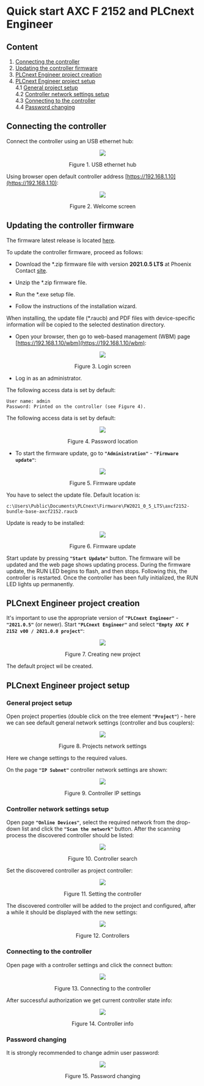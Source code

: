 # Quick start **AXC F 2152** and **PLCnext Engineer** #

## Content ##
1. [Connecting the controller](#Connecting-the-controller)  
2. [Updating the controller firmware](#Updating-the-controller-firmware)  
3. [PLCnext Engineer project creation](#PLCnext-Engineer-project-creation)  
4. [PLCnext Engineer project setup](#PLCnext-Engineer-project-setup)  
4.1 [General project setup](#General-project-setup)  
4.2 [Controller network settings setup](#Controller-network-settings-setup)  
4.3 [Connecting to the controller](#Connecting-to-the-controller)  
4.4 [Password changing](#Password-changing)  


## Connecting the controller ##
Connect the controller using an USB ethernet hub:

<p align="center"> <img src="images/usb_ethernet_hub.png"> </p>
<p align="center"> Figure 1. USB ethernet hub</p>

Using browser open default controller address [https://192.168.1.10](https://192.168.1.10):

<p align="center"> <img src="images/welcome_screen.png"> </p>
<p align="center"> Figure 2. Welcome screen</p>

## Updating the controller firmware ##

The firmware latest release is located [here](https://www.phoenixcontact.com/online/portal/us/pxc/product_detail_page/!ut/p/z1/3Vdbk5owFP4r7oOPMReudqYPinbVVdet2BVeGAiBTQuEBXQvv75hddtdp9WHHWdamMyQhHO-c85HvhCgC9fQzfwtj_2Ki8xP5Nhxdc_u28Phguj4-kbro_FAs4ZT9SsezQn8Bl3oVn4AHVz3Eh4UfvEEnU3Jsnoi5yF0iIpUohv1WEQLy7qCzgIQDLAK0ItbxauEQccSWVWIJGFFC7R6a6v1pUWwRuTgFeH2aD49CXY83Z0_-svVQ6f8HelveCa5skaXKp6ZwylBN7OZbfcn6mBqE7j8Iwu_CSoYZXzLColUs1OIcEOrAat8npTjiqXj93Qd0peHUSpCtvcWJa_f0zssObbZY7Wfo_THIdcSIvGzeOPHNcyJgnDTClIaVpCCmlZQ0zSkNE1DStM0NGmahiZN09CkcUuuaZtCX_3vCpITm4JDJ3-kQFDAZQrhSzafZOjPr5En0OVB2nmgaQd1pGlnH8zb2Xp5DXbbh44e343GsTxhukcPkT28NzhyCF2yzFstvcXaWi1P8N5V4e2Wswe4ykSRyhP7cld8TR7WWeRjwgALCQKqgTHwUVcFpsaCAFE_MuW3aYRORdA_GOEEvHZW-MV54bXzkqMZZ4WffjT7ydGlPlXr_0f-_f7e7UGXyp-7Wp3remdoowcWtFHqc9ndK6pso4SX1YuiZD9PaCbtvYrRu0wkIn7yqEhzkbGsKr38l7DbKDKMCLEAAeIbMlVEFWDqRhcYYURUDTGihwHM09RU6gZW62ebBc9vmomU_cNd8-Zzbfu2_YMOc-B2x-DSCszZUNHi1Du4lb2Li58JGvCS/?uri=pxc-iframe-integration:firmwaredownload&prodid=2404267).

To update the controller firmware, proceed as follows:

- Download the *.zip firmware file with version **2021.0.5 LTS** at Phoenix Contact [site](https://select.phoenixcontact.com/phoenix/dwl/dwl13a.jsp?fct=dwl&asid=7603204&name=AXC_F_2152_FW2021_0_5_Bundle.zip&prodid=2404267&lang=en&debug=0&refer=https%3a%2f%2fselect%2ephoenixcontact%2ecom%2fphoenix%2fdwl%2fdwlgwisrev01%2ejsp%3flanguage%3den%26prodid%3d2404267%26lang%3den%26pxc_s%3dy%26pxc_env%3dp_e&intCount=1&hwv=04).

- Unzip the *.zip firmware file.

- Run the *.exe setup file.

- Follow the instructions of the installation wizard.

When installing, the update file (*.raucb) and PDF files with device-specific information will be copied to the selected destination directory.

- Open your browser, then go to web-based management (WBM) page [https://192.168.1.10/wbm](https://192.168.1.10/wbm):

<p align="center"> <img src="images/login_screen.png"> </p>
<p align="center"> Figure 3. Login screen</p>

- Log in as an administrator.

The following access data is set by default:
```
User name: admin
Password: Printed on the controller (see Figure 4).
```
The following access data is set by default:

<p align="center"> <img src="images/password_placement.png"> </p>
<p align="center"> Figure 4. Password location </p>

- To start the firmware update, go to **`"Administration"`** - **`"Firmware update"`**:

<p align="center"> <img src="images/firmware_update_screen.png"> </p>
<p align="center"> Figure 5. Firmware update</p>

You have to select the update file. Default location is:
```
c:\Users\Public\Documents\PLCnext\Firmware\FW2021_0_5_LTS\axcf2152-bundle-base-axcf2152.raucb
```
Update is ready to be installed:

<p align="center"> <img src="images/ready_update_screen.png"> </p>
<p align="center"> Figure 6. Firmware update</p>

Start update by pressing **`"Start Update"`** button. The firmware will be updated and the web page shows updating process. During the firmware update, the RUN LED begins to flash, and then stops.
Following this, the controller is restarted. Once the controller has been fully initialized, the RUN LED lights up permanently.

## PLCnext Engineer project creation ##

It's important to use the appropriate version of **`"PLCnext Engineer"`** - **`"2021.0.5"`** (or newer).  Start **`"PLCnext Engineer"`** and select **`"Empty AXC F 2152 v00 / 2021.0.0 project"`**:

<p align="center"> <img src="images/new_project_PLCnextEng.png"> </p>
<p align="center"> Figure 7. Creating new project</p>

The default project wil be created.

## PLCnext Engineer project setup ##

### General project setup ###

Open project properties (double click on the tree element **`"Project"`**) - here we can see default general network settings (controller and bus couplers):

<p align="center"> <img src="images/project_settings.png"> </p>
<p align="center"> Figure 8. Projects network settings</p>

Here we change settings to the required values.

On the page **`"IP Subnet"`** controller network settings are shown:

<p align="center"> <img src="images/IP_settings.png"> </p>
<p align="center"> Figure 9. Controller IP settings</p>

### Controller network settings setup ###

Open page **`"Online Devices"`**, select the required network from the drop-down list and click the **`"Scan the network"`** button. After the scanning process the discovered controller should be listed:

<p align="center"> <img src="images/online_scan.png"> </p>
<p align="center"> Figure 10. Controller search</p>

Set the discovered controller as project controller:

<p align="center"> <img src="images/name_selecting.png"> </p>
<p align="center"> Figure 11. Setting the controller</p>

The discovered controller will be added to the project and configured, after a while it should be displayed with the new settings:

<p align="center"> <img src="images/settings_ok.png"> </p>
<p align="center"> Figure 12. Controllers</p>

### Connecting to the controller ###

Open page with a controller settings and click the connect button:

<p align="center"> <img src="images/PLC_connecting_button.png"> </p>
<p align="center"> Figure 13. Connecting to the controller</p>

After successful authorization we get current controller state info:

<p align="center"> <img src="images/controller_info.png"> </p>
<p align="center"> Figure 14. Controller info</p>

### Password changing ###

It is strongly recommended to change admin user password:

<p align="center"> <img src="images/change_pass.png"> </p>
<p align="center"> Figure 15. Password changing</p>
